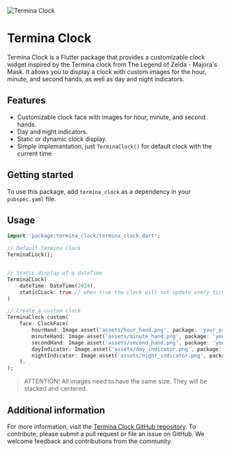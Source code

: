 <!--
This README describes the package. If you publish this package to pub.dev,
this README's contents appear on the landing page for your package.

For information about how to write a good package README, see the guide for
[writing package pages](https://dart.dev/tools/pub/writing-package-pages).

For general information about developing packages, see the Dart guide for
[creating packages](https://dart.dev/guides/libraries/create-packages)
and the Flutter guide for
[developing packages and plugins](https://flutter.dev/to/develop-packages).
-->

![Termina Clock](https://tl.vhv.rs/dpng/s/424-4240750_termina-clock-majoras-mask-hd-png-download.png)


# Termina Clock

Termina Clock is a Flutter package that provides a customizable clock widget inspired by the Termina clock from The Legend of Zelda - Majora's Mask. It allows you to display a clock with custom images for the hour, minute, and second hands, as well as day and night indicators.

## Features

- Customizable clock face with images for hour, minute, and second hands.
- Day and night indicators.
- Static or dynamic clock display.
- Simple implemantation, just `TerminaClock()` for default clock with the current time

## Getting started

To use this package, add `termina_clock` as a dependency in your `pubspec.yaml` file.

## Usage
 
```dart
import 'package:termina_clock/termina_clock.dart';

// Default Termina Clock
TerminaCLock();


// Static display of a dateTime
TerminaCLock(
    dateTime: DateTime(2024),
    staticCLock: true // when true the clock will not update every tick
)

// Create a custom clock
TerminaClock.custom(
    face: ClockFace(
        hourHand: Image.asset('assets/hour_hand.png', package: 'your_package_name'),
        minuteHand: Image.asset('assets/minute_hand.png', package: 'your_package_name'),
        secondHand: Image.asset('assets/second_hand.png', package: 'your_package_name'),
        dayIndicator: Image.asset('assets/day_indicator.png', package: 'your_package_name'),
        nightIndicator: Image.asset('assets/night_indicator.png', package: 'your_package_name'),
    ),
);
```
> ATTENTION! All images need to have the same size. They will be stacked and centered.

## Additional information

For more information, visit the [Termina Clock GitHub repository](https://github.com/zonaro/termina_clock). To contribute, please submit a pull request or file an issue on GitHub. We welcome feedback and contributions from the community.
 
